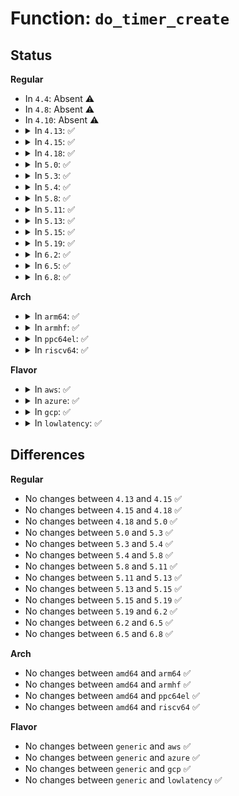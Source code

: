 # Function: <code>do_timer_create</code>

## Status
<b>Regular</b>
<ul>
<li>
In <code>4.4</code>: Absent ⚠️
</li>
<li>
In <code>4.8</code>: Absent ⚠️
</li>
<li>
In <code>4.10</code>: Absent ⚠️
</li>
<li>
<details>
<summary>In <code>4.13</code>: ✅</summary>

```c
int do_timer_create(clockid_t which_clock, struct sigevent *event, timer_t *created_timer_id);
```

**Collision:** Unique Static

**Inline:** No

**Transformation:** False

**Instances:**

```
In kernel/time/posix-timers.c (ffffffff81107e80)
Location: kernel/time/posix-timers.c:493
Inline: False
Direct callers:
  - kernel/time/posix-timers.c:compat_SyS_timer_create
  - kernel/time/posix-timers.c:compat_SyS_timer_create
  - kernel/time/posix-timers.c:SyS_timer_create
  - kernel/time/posix-timers.c:SyS_timer_create
```
**Symbols:**

```
ffffffff81107e80-ffffffff811082f4: do_timer_create (STB_LOCAL)
```
</details>
</li>
<li>
<details>
<summary>In <code>4.15</code>: ✅</summary>

```c
int do_timer_create(clockid_t which_clock, struct sigevent *event, timer_t *created_timer_id);
```

**Collision:** Unique Static

**Inline:** No

**Transformation:** False

**Instances:**

```
In kernel/time/posix-timers.c (ffffffff81113030)
Location: kernel/time/posix-timers.c:499
Inline: False
Direct callers:
  - kernel/time/posix-timers.c:compat_SyS_timer_create
  - kernel/time/posix-timers.c:compat_SyS_timer_create
  - kernel/time/posix-timers.c:SyS_timer_create
  - kernel/time/posix-timers.c:SyS_timer_create
```
**Symbols:**

```
ffffffff81113030-ffffffff811134a3: do_timer_create (STB_LOCAL)
```
</details>
</li>
<li>
<details>
<summary>In <code>4.18</code>: ✅</summary>

```c
int do_timer_create(clockid_t which_clock, struct sigevent *event, timer_t *created_timer_id);
```

**Collision:** Unique Static

**Inline:** No

**Transformation:** False

**Instances:**

```
In kernel/time/posix-timers.c (ffffffff8111f780)
Location: kernel/time/posix-timers.c:508
Inline: False
Direct callers:
  - kernel/time/posix-timers.c:__x32_compat_sys_timer_create
  - kernel/time/posix-timers.c:__x32_compat_sys_timer_create
  - kernel/time/posix-timers.c:__ia32_compat_sys_timer_create
  - kernel/time/posix-timers.c:__ia32_compat_sys_timer_create
  - kernel/time/posix-timers.c:__ia32_sys_timer_create
  - kernel/time/posix-timers.c:__ia32_sys_timer_create
  - kernel/time/posix-timers.c:__x64_sys_timer_create
  - kernel/time/posix-timers.c:__x64_sys_timer_create
```
**Symbols:**

```
ffffffff8111f780-ffffffff8111fbeb: do_timer_create (STB_LOCAL)
```
</details>
</li>
<li>
<details>
<summary>In <code>5.0</code>: ✅</summary>

```c
int do_timer_create(clockid_t which_clock, struct sigevent *event, timer_t *created_timer_id);
```

**Collision:** Unique Static

**Inline:** No

**Transformation:** False

**Instances:**

```
In kernel/time/posix-timers.c (ffffffff8112af50)
Location: kernel/time/posix-timers.c:472
Inline: False
Direct callers:
  - kernel/time/posix-timers.c:__x32_compat_sys_timer_create
  - kernel/time/posix-timers.c:__x32_compat_sys_timer_create
  - kernel/time/posix-timers.c:__ia32_compat_sys_timer_create
  - kernel/time/posix-timers.c:__ia32_compat_sys_timer_create
  - kernel/time/posix-timers.c:__ia32_sys_timer_create
  - kernel/time/posix-timers.c:__ia32_sys_timer_create
  - kernel/time/posix-timers.c:__x64_sys_timer_create
  - kernel/time/posix-timers.c:__x64_sys_timer_create
```
**Symbols:**

```
ffffffff8112af50-ffffffff8112b3cb: do_timer_create (STB_LOCAL)
```
</details>
</li>
<li>
<details>
<summary>In <code>5.3</code>: ✅</summary>

```c
int do_timer_create(clockid_t which_clock, struct sigevent *event, timer_t *created_timer_id);
```

**Collision:** Unique Static

**Inline:** No

**Transformation:** False

**Instances:**

```
In kernel/time/posix-timers.c (ffffffff81135fd0)
Location: kernel/time/posix-timers.c:472
Inline: False
Direct callers:
  - kernel/time/posix-timers.c:__x32_compat_sys_timer_create
  - kernel/time/posix-timers.c:__x32_compat_sys_timer_create
  - kernel/time/posix-timers.c:__ia32_compat_sys_timer_create
  - kernel/time/posix-timers.c:__ia32_compat_sys_timer_create
  - kernel/time/posix-timers.c:__ia32_sys_timer_create
  - kernel/time/posix-timers.c:__ia32_sys_timer_create
  - kernel/time/posix-timers.c:__x64_sys_timer_create
  - kernel/time/posix-timers.c:__x64_sys_timer_create
```
**Symbols:**

```
ffffffff81135fd0-ffffffff8113646b: do_timer_create (STB_LOCAL)
```
</details>
</li>
<li>
<details>
<summary>In <code>5.4</code>: ✅</summary>

```c
int do_timer_create(clockid_t which_clock, struct sigevent *event, timer_t *created_timer_id);
```

**Collision:** Unique Static

**Inline:** No

**Transformation:** False

**Instances:**

```
In kernel/time/posix-timers.c (ffffffff81142070)
Location: kernel/time/posix-timers.c:472
Inline: False
Direct callers:
  - kernel/time/posix-timers.c:__x32_compat_sys_timer_create
  - kernel/time/posix-timers.c:__x32_compat_sys_timer_create
  - kernel/time/posix-timers.c:__ia32_compat_sys_timer_create
  - kernel/time/posix-timers.c:__ia32_compat_sys_timer_create
  - kernel/time/posix-timers.c:__ia32_sys_timer_create
  - kernel/time/posix-timers.c:__ia32_sys_timer_create
  - kernel/time/posix-timers.c:__x64_sys_timer_create
  - kernel/time/posix-timers.c:__x64_sys_timer_create
```
**Symbols:**

```
ffffffff81142070-ffffffff8114250b: do_timer_create (STB_LOCAL)
```
</details>
</li>
<li>
<details>
<summary>In <code>5.8</code>: ✅</summary>

```c
int do_timer_create(clockid_t which_clock, struct sigevent *event, timer_t *created_timer_id);
```

**Collision:** Unique Static

**Inline:** No

**Transformation:** False

**Instances:**

```
In kernel/time/posix-timers.c (ffffffff811509d0)
Location: kernel/time/posix-timers.c:498
Inline: False
Direct callers:
  - kernel/time/posix-timers.c:__x32_compat_sys_timer_create
  - kernel/time/posix-timers.c:__x32_compat_sys_timer_create
  - kernel/time/posix-timers.c:__ia32_compat_sys_timer_create
  - kernel/time/posix-timers.c:__ia32_compat_sys_timer_create
  - kernel/time/posix-timers.c:__ia32_sys_timer_create
  - kernel/time/posix-timers.c:__ia32_sys_timer_create
  - kernel/time/posix-timers.c:__x64_sys_timer_create
  - kernel/time/posix-timers.c:__x64_sys_timer_create
```
**Symbols:**

```
ffffffff811509d0-ffffffff81150de9: do_timer_create (STB_LOCAL)
```
</details>
</li>
<li>
<details>
<summary>In <code>5.11</code>: ✅</summary>

```c
int do_timer_create(clockid_t which_clock, struct sigevent *event, timer_t *created_timer_id);
```

**Collision:** Unique Static

**Inline:** No

**Transformation:** False

**Instances:**

```
In kernel/time/posix-timers.c (ffffffff8114cc50)
Location: kernel/time/posix-timers.c:498
Inline: False
Direct callers:
  - kernel/time/posix-timers.c:__x32_compat_sys_timer_create
  - kernel/time/posix-timers.c:__x32_compat_sys_timer_create
  - kernel/time/posix-timers.c:__ia32_compat_sys_timer_create
  - kernel/time/posix-timers.c:__ia32_compat_sys_timer_create
  - kernel/time/posix-timers.c:__ia32_sys_timer_create
  - kernel/time/posix-timers.c:__ia32_sys_timer_create
  - kernel/time/posix-timers.c:__x64_sys_timer_create
  - kernel/time/posix-timers.c:__x64_sys_timer_create
```
**Symbols:**

```
ffffffff8114cc50-ffffffff8114d06e: do_timer_create (STB_LOCAL)
```
</details>
</li>
<li>
<details>
<summary>In <code>5.13</code>: ✅</summary>

```c
int do_timer_create(clockid_t which_clock, struct sigevent *event, timer_t *created_timer_id);
```

**Collision:** Unique Static

**Inline:** No

**Transformation:** False

**Instances:**

```
In kernel/time/posix-timers.c (ffffffff8114f050)
Location: kernel/time/posix-timers.c:498
Inline: False
Direct callers:
  - kernel/time/posix-timers.c:__x32_compat_sys_timer_create
  - kernel/time/posix-timers.c:__x32_compat_sys_timer_create
  - kernel/time/posix-timers.c:__ia32_compat_sys_timer_create
  - kernel/time/posix-timers.c:__ia32_compat_sys_timer_create
  - kernel/time/posix-timers.c:__ia32_sys_timer_create
  - kernel/time/posix-timers.c:__ia32_sys_timer_create
  - kernel/time/posix-timers.c:__x64_sys_timer_create
  - kernel/time/posix-timers.c:__x64_sys_timer_create
```
**Symbols:**

```
ffffffff8114f050-ffffffff8114f56e: do_timer_create (STB_LOCAL)
```
</details>
</li>
<li>
<details>
<summary>In <code>5.15</code>: ✅</summary>

```c
int do_timer_create(clockid_t which_clock, struct sigevent *event, timer_t *created_timer_id);
```

**Collision:** Unique Static

**Inline:** No

**Transformation:** False

**Instances:**

```
In kernel/time/posix-timers.c (ffffffff81173200)
Location: kernel/time/posix-timers.c:498
Inline: False
Direct callers:
  - kernel/time/posix-timers.c:__x64_compat_sys_timer_create
  - kernel/time/posix-timers.c:__x64_compat_sys_timer_create
  - kernel/time/posix-timers.c:__ia32_compat_sys_timer_create
  - kernel/time/posix-timers.c:__ia32_compat_sys_timer_create
  - kernel/time/posix-timers.c:__ia32_sys_timer_create
  - kernel/time/posix-timers.c:__ia32_sys_timer_create
  - kernel/time/posix-timers.c:__x64_sys_timer_create
  - kernel/time/posix-timers.c:__x64_sys_timer_create
```
**Symbols:**

```
ffffffff81173200-ffffffff81173748: do_timer_create (STB_LOCAL)
```
</details>
</li>
<li>
<details>
<summary>In <code>5.19</code>: ✅</summary>

```c
int do_timer_create(clockid_t which_clock, struct sigevent *event, timer_t *created_timer_id);
```

**Collision:** Unique Static

**Inline:** No

**Transformation:** False

**Instances:**

```
In kernel/time/posix-timers.c (ffffffff811a6520)
Location: kernel/time/posix-timers.c:498
Inline: False
Direct callers:
  - kernel/time/posix-timers.c:__ia32_compat_sys_timer_create
  - kernel/time/posix-timers.c:__ia32_compat_sys_timer_create
  - kernel/time/posix-timers.c:__ia32_sys_timer_create
  - kernel/time/posix-timers.c:__ia32_sys_timer_create
  - kernel/time/posix-timers.c:__x64_sys_timer_create
  - kernel/time/posix-timers.c:__x64_sys_timer_create
```
**Symbols:**

```
ffffffff811a6520-ffffffff811a6a68: do_timer_create (STB_LOCAL)
```
</details>
</li>
<li>
<details>
<summary>In <code>6.2</code>: ✅</summary>

```c
int do_timer_create(clockid_t which_clock, struct sigevent *event, timer_t *created_timer_id);
```

**Collision:** Unique Static

**Inline:** No

**Transformation:** False

**Instances:**

```
In kernel/time/posix-timers.c (ffffffff811e60c0)
Location: kernel/time/posix-timers.c:498
Inline: False
Direct callers:
  - kernel/time/posix-timers.c:__ia32_compat_sys_timer_create
  - kernel/time/posix-timers.c:__ia32_compat_sys_timer_create
  - kernel/time/posix-timers.c:__ia32_sys_timer_create
  - kernel/time/posix-timers.c:__ia32_sys_timer_create
  - kernel/time/posix-timers.c:__x64_sys_timer_create
  - kernel/time/posix-timers.c:__x64_sys_timer_create
```
**Symbols:**

```
ffffffff811e60c0-ffffffff811e6608: do_timer_create (STB_LOCAL)
```
</details>
</li>
<li>
<details>
<summary>In <code>6.5</code>: ✅</summary>

```c
int do_timer_create(clockid_t which_clock, struct sigevent *event, timer_t *created_timer_id);
```

**Collision:** Unique Static

**Inline:** No

**Transformation:** False

**Instances:**

```
In kernel/time/posix-timers.c (ffffffff811fa700)
Location: kernel/time/posix-timers.c:444
Inline: False
Direct callers:
  - kernel/time/posix-timers.c:__ia32_compat_sys_timer_create
  - kernel/time/posix-timers.c:__ia32_compat_sys_timer_create
  - kernel/time/posix-timers.c:__ia32_sys_timer_create
  - kernel/time/posix-timers.c:__ia32_sys_timer_create
  - kernel/time/posix-timers.c:__x64_sys_timer_create
  - kernel/time/posix-timers.c:__x64_sys_timer_create
```
**Symbols:**

```
ffffffff811fa700-ffffffff811fac08: do_timer_create (STB_LOCAL)
```
</details>
</li>
<li>
<details>
<summary>In <code>6.8</code>: ✅</summary>

```c
int do_timer_create(clockid_t which_clock, struct sigevent *event, timer_t *created_timer_id);
```

**Collision:** Unique Static

**Inline:** No

**Transformation:** False

**Instances:**

```
In kernel/time/posix-timers.c (ffffffff812108f0)
Location: kernel/time/posix-timers.c:444
Inline: False
Direct callers:
  - kernel/time/posix-timers.c:__ia32_compat_sys_timer_create
  - kernel/time/posix-timers.c:__ia32_compat_sys_timer_create
  - kernel/time/posix-timers.c:__ia32_sys_timer_create
  - kernel/time/posix-timers.c:__ia32_sys_timer_create
  - kernel/time/posix-timers.c:__x64_sys_timer_create
  - kernel/time/posix-timers.c:__x64_sys_timer_create
```
**Symbols:**

```
ffffffff812108f0-ffffffff81210df8: do_timer_create (STB_LOCAL)
```
</details>
</li>
</ul>
<b>Arch</b>
<ul>
<li>
<details>
<summary>In <code>arm64</code>: ✅</summary>

```c
int do_timer_create(clockid_t which_clock, struct sigevent *event, timer_t *created_timer_id);
```

**Collision:** Unique Static

**Inline:** No

**Transformation:** False

**Instances:**

```
In kernel/time/posix-timers.c (ffff8000101ac180)
Location: kernel/time/posix-timers.c:472
Inline: False
Direct callers:
  - kernel/time/posix-timers.c:__arm64_compat_sys_timer_create
  - kernel/time/posix-timers.c:__arm64_compat_sys_timer_create
  - kernel/time/posix-timers.c:__arm64_sys_timer_create
  - kernel/time/posix-timers.c:__arm64_sys_timer_create
```
**Symbols:**

```
ffff8000101ac180-ffff8000101ac784: do_timer_create (STB_LOCAL)
```
</details>
</li>
<li>
<details>
<summary>In <code>armhf</code>: ✅</summary>

```c
int do_timer_create(clockid_t which_clock, struct sigevent *event, timer_t *created_timer_id);
```

**Collision:** Unique Static

**Inline:** No

**Transformation:** False

**Instances:**

```
In kernel/time/posix-timers.c (c03f6528)
Location: kernel/time/posix-timers.c:472
Inline: False
Direct callers:
  - kernel/time/posix-timers.c:__se_sys_timer_create
```
**Symbols:**

```
c03f6528-c03f6a00: do_timer_create (STB_LOCAL)
```
</details>
</li>
<li>
<details>
<summary>In <code>ppc64el</code>: ✅</summary>

```c
int do_timer_create(clockid_t which_clock, struct sigevent *event, timer_t *created_timer_id);
```

**Collision:** Unique Static

**Inline:** No

**Transformation:** False

**Instances:**

```
In kernel/time/posix-timers.c (c00000000020fd70)
Location: kernel/time/posix-timers.c:472
Inline: False
Direct callers:
  - kernel/time/posix-timers.c:__se_compat_sys_timer_create
  - kernel/time/posix-timers.c:__se_compat_sys_timer_create
  - kernel/time/posix-timers.c:__se_sys_timer_create
  - kernel/time/posix-timers.c:__se_sys_timer_create
```
**Symbols:**

```
c00000000020fd70-c0000000002103b4: do_timer_create (STB_LOCAL)
```
</details>
</li>
<li>
<details>
<summary>In <code>riscv64</code>: ✅</summary>

```c
int do_timer_create(clockid_t which_clock, struct sigevent *event, timer_t *created_timer_id);
```

**Collision:** Unique Static

**Inline:** No

**Transformation:** False

**Instances:**

```
In kernel/time/posix-timers.c (ffffffe0001360da)
Location: kernel/time/posix-timers.c:472
Inline: False
Direct callers:
  - kernel/time/posix-timers.c:__se_sys_timer_create
  - kernel/time/posix-timers.c:__se_sys_timer_create
```
**Symbols:**

```
ffffffe0001360da-ffffffe0001364bc: do_timer_create (STB_LOCAL)
```
</details>
</li>
</ul>
<b>Flavor</b>
<ul>
<li>
<details>
<summary>In <code>aws</code>: ✅</summary>

```c
int do_timer_create(clockid_t which_clock, struct sigevent *event, timer_t *created_timer_id);
```

**Collision:** Unique Static

**Inline:** No

**Transformation:** False

**Instances:**

```
In kernel/time/posix-timers.c (ffffffff8113a820)
Location: kernel/time/posix-timers.c:472
Inline: False
Direct callers:
  - kernel/time/posix-timers.c:__x32_compat_sys_timer_create
  - kernel/time/posix-timers.c:__x32_compat_sys_timer_create
  - kernel/time/posix-timers.c:__ia32_compat_sys_timer_create
  - kernel/time/posix-timers.c:__ia32_compat_sys_timer_create
  - kernel/time/posix-timers.c:__ia32_sys_timer_create
  - kernel/time/posix-timers.c:__ia32_sys_timer_create
  - kernel/time/posix-timers.c:__x64_sys_timer_create
  - kernel/time/posix-timers.c:__x64_sys_timer_create
```
**Symbols:**

```
ffffffff8113a820-ffffffff8113acbb: do_timer_create (STB_LOCAL)
```
</details>
</li>
<li>
<details>
<summary>In <code>azure</code>: ✅</summary>

```c
int do_timer_create(clockid_t which_clock, struct sigevent *event, timer_t *created_timer_id);
```

**Collision:** Unique Static

**Inline:** No

**Transformation:** False

**Instances:**

```
In kernel/time/posix-timers.c (ffffffff8112d270)
Location: kernel/time/posix-timers.c:472
Inline: False
Direct callers:
  - kernel/time/posix-timers.c:__x32_compat_sys_timer_create
  - kernel/time/posix-timers.c:__x32_compat_sys_timer_create
  - kernel/time/posix-timers.c:__ia32_compat_sys_timer_create
  - kernel/time/posix-timers.c:__ia32_compat_sys_timer_create
  - kernel/time/posix-timers.c:__ia32_sys_timer_create
  - kernel/time/posix-timers.c:__ia32_sys_timer_create
  - kernel/time/posix-timers.c:__x64_sys_timer_create
  - kernel/time/posix-timers.c:__x64_sys_timer_create
```
**Symbols:**

```
ffffffff8112d270-ffffffff8112d705: do_timer_create (STB_LOCAL)
```
</details>
</li>
<li>
<details>
<summary>In <code>gcp</code>: ✅</summary>

```c
int do_timer_create(clockid_t which_clock, struct sigevent *event, timer_t *created_timer_id);
```

**Collision:** Unique Static

**Inline:** No

**Transformation:** False

**Instances:**

```
In kernel/time/posix-timers.c (ffffffff81138540)
Location: kernel/time/posix-timers.c:472
Inline: False
Direct callers:
  - kernel/time/posix-timers.c:__x32_compat_sys_timer_create
  - kernel/time/posix-timers.c:__x32_compat_sys_timer_create
  - kernel/time/posix-timers.c:__ia32_compat_sys_timer_create
  - kernel/time/posix-timers.c:__ia32_compat_sys_timer_create
  - kernel/time/posix-timers.c:__ia32_sys_timer_create
  - kernel/time/posix-timers.c:__ia32_sys_timer_create
  - kernel/time/posix-timers.c:__x64_sys_timer_create
  - kernel/time/posix-timers.c:__x64_sys_timer_create
```
**Symbols:**

```
ffffffff81138540-ffffffff811389db: do_timer_create (STB_LOCAL)
```
</details>
</li>
<li>
<details>
<summary>In <code>lowlatency</code>: ✅</summary>

```c
int do_timer_create(clockid_t which_clock, struct sigevent *event, timer_t *created_timer_id);
```

**Collision:** Unique Static

**Inline:** No

**Transformation:** False

**Instances:**

```
In kernel/time/posix-timers.c (ffffffff811450f0)
Location: kernel/time/posix-timers.c:472
Inline: False
Direct callers:
  - kernel/time/posix-timers.c:__x32_compat_sys_timer_create
  - kernel/time/posix-timers.c:__x32_compat_sys_timer_create
  - kernel/time/posix-timers.c:__ia32_compat_sys_timer_create
  - kernel/time/posix-timers.c:__ia32_compat_sys_timer_create
  - kernel/time/posix-timers.c:__ia32_sys_timer_create
  - kernel/time/posix-timers.c:__ia32_sys_timer_create
  - kernel/time/posix-timers.c:__x64_sys_timer_create
  - kernel/time/posix-timers.c:__x64_sys_timer_create
```
**Symbols:**

```
ffffffff811450f0-ffffffff811455a7: do_timer_create (STB_LOCAL)
```
</details>
</li>
</ul>

## Differences
<b>Regular</b>
<ul>
<li>
No changes between <code>4.13</code> and <code>4.15</code> ✅
</li>
<li>
No changes between <code>4.15</code> and <code>4.18</code> ✅
</li>
<li>
No changes between <code>4.18</code> and <code>5.0</code> ✅
</li>
<li>
No changes between <code>5.0</code> and <code>5.3</code> ✅
</li>
<li>
No changes between <code>5.3</code> and <code>5.4</code> ✅
</li>
<li>
No changes between <code>5.4</code> and <code>5.8</code> ✅
</li>
<li>
No changes between <code>5.8</code> and <code>5.11</code> ✅
</li>
<li>
No changes between <code>5.11</code> and <code>5.13</code> ✅
</li>
<li>
No changes between <code>5.13</code> and <code>5.15</code> ✅
</li>
<li>
No changes between <code>5.15</code> and <code>5.19</code> ✅
</li>
<li>
No changes between <code>5.19</code> and <code>6.2</code> ✅
</li>
<li>
No changes between <code>6.2</code> and <code>6.5</code> ✅
</li>
<li>
No changes between <code>6.5</code> and <code>6.8</code> ✅
</li>
</ul>
<b>Arch</b>
<ul>
<li>
No changes between <code>amd64</code> and <code>arm64</code> ✅
</li>
<li>
No changes between <code>amd64</code> and <code>armhf</code> ✅
</li>
<li>
No changes between <code>amd64</code> and <code>ppc64el</code> ✅
</li>
<li>
No changes between <code>amd64</code> and <code>riscv64</code> ✅
</li>
</ul>
<b>Flavor</b>
<ul>
<li>
No changes between <code>generic</code> and <code>aws</code> ✅
</li>
<li>
No changes between <code>generic</code> and <code>azure</code> ✅
</li>
<li>
No changes between <code>generic</code> and <code>gcp</code> ✅
</li>
<li>
No changes between <code>generic</code> and <code>lowlatency</code> ✅
</li>
</ul>
